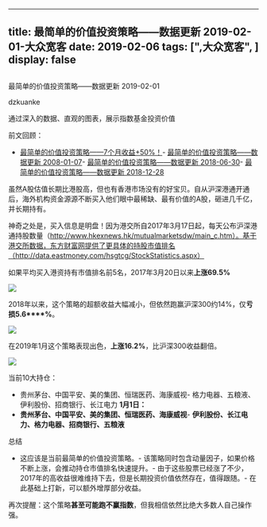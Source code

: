 
---
title:   最简单的价值投资策略——数据更新 2019-02-01-大众宽客
date: 2019-02-06
tags: [",大众宽客", ]
display: false
---


## 



最简单的价值投资策略——数据更新 2019-02-01




dzkuanke




通过深入的数据、直观的图表，展示指数基金投资价值


前文回顾：
- [最简单的价值投资策略——7个月收益+50%！](http://mp.weixin.qq.com/s?__biz=MzAwMTc1MDcwNw==&amp;mid=2648272508&amp;idx=1&amp;sn=c35ce222f0ceb73091943dc3eb116c29&amp;chksm=82f92da0b58ea4b637e6958a7ee0f4f895bb66776ca5747bddee861f6e7b4ad633e2047e4b41&amp;scene=21#wechat_redirect)- [最简单的价值投资策略——数据更新 2008-01-07](http://mp.weixin.qq.com/s?__biz=MzAwMTc1MDcwNw==&amp;mid=2648272665&amp;idx=1&amp;sn=c8e41093d84783c96996cb6e2d93f194&amp;chksm=82f92cc5b58ea5d3ad1664538aebc3dbda3f5ed5aa3365ee2f4d5191b7be0624da967c5a16f3&amp;scene=21#wechat_redirect)- [最简单的价值投资策略——数据更新 2018-06-30](http://mp.weixin.qq.com/s?__biz=MzAwMTc1MDcwNw==&amp;mid=2648272832&amp;idx=1&amp;sn=40aabb523966b94af2950d94337b9d74&amp;chksm=82f92c1cb58ea50ac5b8b93adafc6467f8a032f79955c977dfa8714aeb50ce29a93a90ee658b&amp;scene=21#wechat_redirect)- [最简单的价值投资策略——数据更新 2018-12-28](http://mp.weixin.qq.com/s?__biz=MzAwMTc1MDcwNw==&amp;mid=2648273762&amp;idx=2&amp;sn=16430375ed3e532e8922fe8116937b77&amp;chksm=82f930beb58eb9a8b2ee9e0293f92c07d01a92aca38b7602b8c0b87e7979a095c019fb31a110&amp;scene=21#wechat_redirect)


虽然A股估值长期比港股高，但也有香港市场没有的好宝贝。自从沪深港通开通后，海外机构资金源源不断买入他们眼中最稀缺、最有价值的A股，砸进几千亿，并长期持有。



神奇之处是，买入信息是明盘！因为港交所自2017年3月17日起，每天公布沪深港通持股数量（http://www.hkexnews.hk/mutualmarketsdw/main_c.htm）。基于港交所数据，东方财富网提供了更具体的持股市值排名（http://data.eastmoney.com/hsgtcg/StockStatistics.aspx）



如果平均买入港资持有市值排名前5名，2017年3月20日以来**上涨69.5%**



<img class="" data-copyright="0" data-ratio="0.32814526588845655" data-s="300,640" src="https://mmbiz.qpic.cn/mmbiz_png/PKw3FQPmhIiaWZYWfuUZUfTwVKiaCmsLb9ia5UFKlHJpfo1WXibK4jFBkGWJwC63ibOzGUQXDXskaIoV8ZNtd6LbTwQ/640?wx_fmt=png" data-type="png" data-w="1542" style=""/>



2018年以来，这个策略的超额收益大幅减小，但依然跑赢沪深300约14%，仅**亏损5.6****%**。





<img class="" data-copyright="0" data-ratio="0.3207792207792208" data-s="300,640" src="https://mmbiz.qpic.cn/mmbiz_png/PKw3FQPmhIiaWZYWfuUZUfTwVKiaCmsLb9U57TNCqkcib6zMNbb4WDMibh93ibGhpScpOXP4Rcy7feReDgawiap1LmvQ/640?wx_fmt=png" data-type="png" data-w="1540" style="white-space: normal;"/>



在2019年1月这个策略表现出色，**上涨16.2%**，比沪深300收益翻倍。

<img class="" data-copyright="0" data-ratio="0.32987012987012987" data-s="300,640" src="https://mmbiz.qpic.cn/mmbiz_png/PKw3FQPmhIiaWZYWfuUZUfTwVKiaCmsLb9LZiahyEvK8OUdH2iaSzsAjWpoSJjYYvZ4YExTRFKIhhj8SbwZpLuHgdg/640?wx_fmt=png" data-type="png" data-w="1540" style=""/>



当前10大持仓：
- 贵州茅台、中国平安、美的集团、恒瑞医药、海康威视- 格力电器、五粮液、伊利股份、招商银行、长江电力
**1月1日：**
- **贵州茅台、中国平安、美的集团、恒瑞医药、海康威视**- **伊利股份、长江电力、格力电器、招商银行、五粮液**


总结
- 这应该是当前最简单的价值投资策略。- 该策略同时包含动量因子，如果价格不断上涨，会推动持仓市值排名快速提升。- 由于这些股票已经涨了不少，2017年的高收益很难维持下去，但是长期投资价值依然存在，值得跟随。- 在此基础上打新，可以额外增厚部分收益。


再次提醒：这个策略**甚至可能跑不赢指数**，但我相信依然比绝大多数人自己操作强。 &nbsp; &nbsp;&nbsp;










